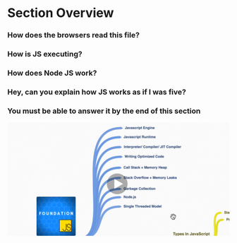 # Section Overview

### How does the browsers read this file?

### How is JS executing?

### How does Node JS work?

### Hey, can you explain how JS works as if I was five?

### You must be able to answer it by the end of this section

<img title="part of roadmap" alt="Alt text" src="./images/1-1.jpg">
